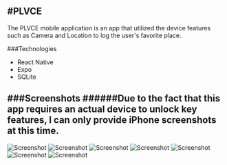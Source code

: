 #PLVCE
---
The PLVCE mobile application is an app that utilized the device features such as Camera and Location to log the user's favorite place.

###Technologies
- React Native
- Expo
- SQLite

###Screenshots
######Due to the fact that this app requires an actual device to unlock key features, I can only provide iPhone screenshots at this time.
---
![Screenshot](screenshots/iPhone//iPhone1.png)
![Screenshot](screenshots/iPhone//iPhone2.png)
![Screenshot](screenshots/iPhone//iPhone3.png)
![Screenshot](screenshots/iPhone//iPhone4.png)
![Screenshot](screenshots/iPhone//iPhone5.png)
![Screenshot](screenshots/iPhone//iPhone6.png)
![Screenshot](screenshots/iPhone//iPhone7.png)